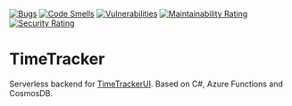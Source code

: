 [![Bugs](https://sonarcloud.io/api/project_badges/measure?project=huddeldaddel_TimeTracker&metric=bugs)](https://sonarcloud.io/summary/new_code?id=huddeldaddel_TimeTracker) [![Code Smells](https://sonarcloud.io/api/project_badges/measure?project=huddeldaddel_TimeTracker&metric=code_smells)](https://sonarcloud.io/summary/new_code?id=huddeldaddel_TimeTracker) [![Vulnerabilities](https://sonarcloud.io/api/project_badges/measure?project=huddeldaddel_TimeTracker&metric=vulnerabilities)](https://sonarcloud.io/summary/new_code?id=huddeldaddel_TimeTracker) [![Maintainability Rating](https://sonarcloud.io/api/project_badges/measure?project=huddeldaddel_TimeTracker&metric=sqale_rating)](https://sonarcloud.io/summary/new_code?id=huddeldaddel_TimeTracker) [![Security Rating](https://sonarcloud.io/api/project_badges/measure?project=huddeldaddel_TimeTracker&metric=security_rating)](https://sonarcloud.io/summary/new_code?id=huddeldaddel_TimeTracker)

# TimeTracker

Serverless backend for [TimeTrackerUI](https://github.com/huddeldaddel/TimeTrackerUI). Based on C#, Azure Functions and CosmosDB.
